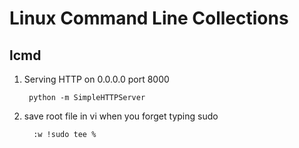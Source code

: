 Linux Command Line Collections 
======================

lcmd
-------

1. Serving HTTP on 0.0.0.0 port 8000

        python -m SimpleHTTPServer

2. save root file in vi when you forget typing sudo

         :w !sudo tee %








